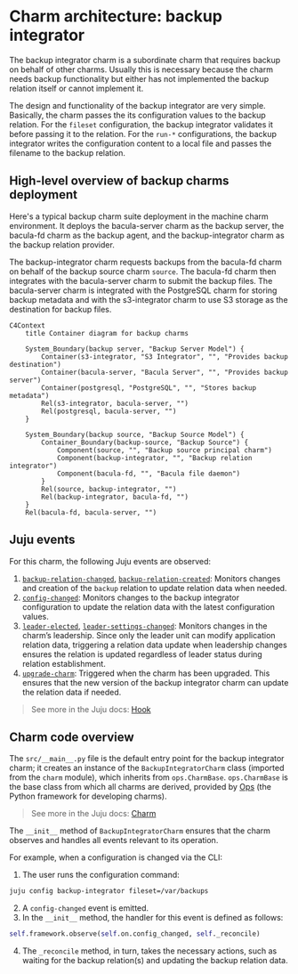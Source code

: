 # Charm architecture: backup integrator

The backup integrator charm is a subordinate charm that requires backup 
on behalf of other charms. Usually this is necessary because the charm
needs backup functionality but either has not implemented the backup
relation itself or cannot implement it.

The design and functionality of the backup integrator are very simple.
Basically, the charm passes the its configuration values 
to the backup relation. For the `fileset` configuration, the backup 
integrator validates it before passing it to the relation. For the 
`run-*` configurations, the backup integrator writes the configuration
content to a local file and passes the filename to the backup relation.

## High-level overview of backup charms deployment

Here's a typical backup charm suite deployment in the machine charm
environment. It deploys the bacula-server charm as the backup server,
the bacula-fd charm as the backup agent, and the backup-integrator charm
as the backup relation provider.

The backup-integrator charm requests backups from the bacula-fd charm on
behalf of the backup source charm `source`. The bacula-fd charm then
integrates with the bacula-server charm to submit the backup files. The
bacula-server charm is integrated with the PostgreSQL charm for storing
backup metadata and with the s3-integrator charm to use S3 storage as
the destination for backup files.

```mermaid
C4Context
    title Container diagram for backup charms

    System_Boundary(backup server, "Backup Server Model") {
        Container(s3-integrator, "S3 Integrator", "", "Provides backup destination")
        Container(bacula-server, "Bacula Server", "", "Provides backup server")
        Container(postgresql, "PostgreSQL", "", "Stores backup metadata")
        Rel(s3-integrator, bacula-server, "")
        Rel(postgresql, bacula-server, "")
    }

    System_Boundary(backup source, "Backup Source Model") {
        Container_Boundary(backup-source, "Backup Source") {
            Component(source, "", "Backup source principal charm")
            Component(backup-integrator, "", "Backup relation integrator")
            Component(bacula-fd, "", "Bacula file daemon")
        }
        Rel(source, backup-integrator, "")
        Rel(backup-integrator, bacula-fd, "")
    }
    Rel(bacula-fd, bacula-server, "")
```

## Juju events

For this charm, the following Juju events are observed:

1. [`backup-relation-changed`](https://documentation.ubuntu.com/juju/latest/reference/hook/index.html#endpoint-relation-changed), 
   [`backup-relation-created`](https://documentation.ubuntu.com/juju/latest/reference/hook/index.html#endpoint-relation-created):
   Monitors changes and creation of the `backup` relation to update
   relation data when needed.
2. [`config-changed`](https://documentation.ubuntu.com/juju/latest/reference/hook/index.html#config-changed):
   Monitors changes to the backup integrator configuration to update the
   relation data with the latest configuration values.
3. [`leader-elected`](https://documentation.ubuntu.com/juju/latest/reference/hook/index.html#leader-elected), 
   [`leader-settings-changed`](https://documentation.ubuntu.com/juju/latest/reference/hook/index.html#leader-settings-changed):
   Monitors changes in the charm’s leadership. Since only the leader
   unit can modify application relation data, triggering a relation data
   update when leadership changes ensures the relation is updated
   regardless of leader status during relation establishment.
4. [`upgrade-charm`](https://documentation.ubuntu.com/juju/latest/reference/hook/index.html#upgrade-charm):
   Triggered when the charm has been upgraded. This ensures that the new
   version of the backup integrator charm can update the relation data
   if needed.

> See more in the Juju docs: [Hook](https://documentation.ubuntu.com/juju/latest/user/reference/hook/)

## Charm code overview

The `src/__main__.py` file is the default entry point for the backup
integrator charm; it creates an instance of the `BackupIntegratorCharm`
class (imported from the `charm` module), which inherits from
`ops.CharmBase`. `ops.CharmBase` is the base class from which all charms
are derived, provided
by [Ops](https://ops.readthedocs.io/en/latest/index.html) (the Python
framework for developing charms).

> See more in the Juju docs: [Charm](https://documentation.ubuntu.com/juju/latest/user/reference/charm/)

The `__init__` method of `BackupIntegratorCharm` ensures that the charm
observes and handles all events relevant to its operation.

For example, when a configuration is changed via the CLI:

1. The user runs the configuration command:

```bash
juju config backup-integrator fileset=/var/backups
```

2. A `config-changed` event is emitted.
3. In the `__init__` method, the handler for this event is defined as
   follows:

```python
self.framework.observe(self.on.config_changed, self._reconcile)
```

4. The `_reconcile` method, in turn, takes the necessary actions, such
   as waiting for the backup relation(s) and updating the backup
   relation data.
